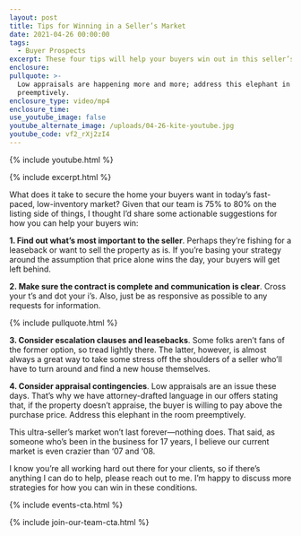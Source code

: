 ```yaml
---
layout: post
title: Tips for Winning in a Seller’s Market
date: 2021-04-26 00:00:00
tags:
  - Buyer Prospects
excerpt: These four tips will help your buyers win out in this seller’s market.
enclosure:
pullquote: >-
  Low appraisals are happening more and more; address this elephant in the room
  preemptively.
enclosure_type: video/mp4
enclosure_time:
use_youtube_image: false
youtube_alternate_image: /uploads/04-26-kite-youtube.jpg
youtube_code: vf2_rXj2zI4
---
```

{% include youtube.html %}

{% include excerpt.html %}

What does it take to secure the home your buyers want in today’s fast-paced, low-inventory market? Given that our team is 75% to 80% on the listing side of things, I thought I’d share some actionable suggestions for how you can help your buyers win:

**1\. Find out what’s most important to the seller**. Perhaps they’re fishing for a leaseback or want to sell the property as is. If you’re basing your strategy around the assumption that price alone wins the day, your buyers will get left behind.

**2\. Make sure the contract is complete and communication is clear**. Cross your t’s and dot your i’s. Also, just be as responsive as possible to any requests for information.

{% include pullquote.html %}

**3\. Consider escalation clauses and leasebacks**. Some folks aren’t fans of the former option, so tread lightly there. The latter, however, is almost always a great way to take some stress off the shoulders of a seller who’ll have to turn around and find a new house themselves.

**4\. Consider appraisal contingencies**. Low appraisals are an issue these days. That’s why we have attorney-drafted language in our offers stating that, if the property doesn’t appraise, the buyer is willing to pay above the purchase price. Address this elephant in the room preemptively.

This ultra-seller’s market won’t last forever—nothing does. That said, as someone who’s been in the business for 17 years, I believe our current market is even crazier than ‘07 and ‘08.

I know you’re all working hard out there for your clients, so if there’s anything I can do to help, please reach out to me. I’m happy to discuss more strategies for how you can win in these conditions.

{% include events-cta.html %}

{% include join-our-team-cta.html %}

